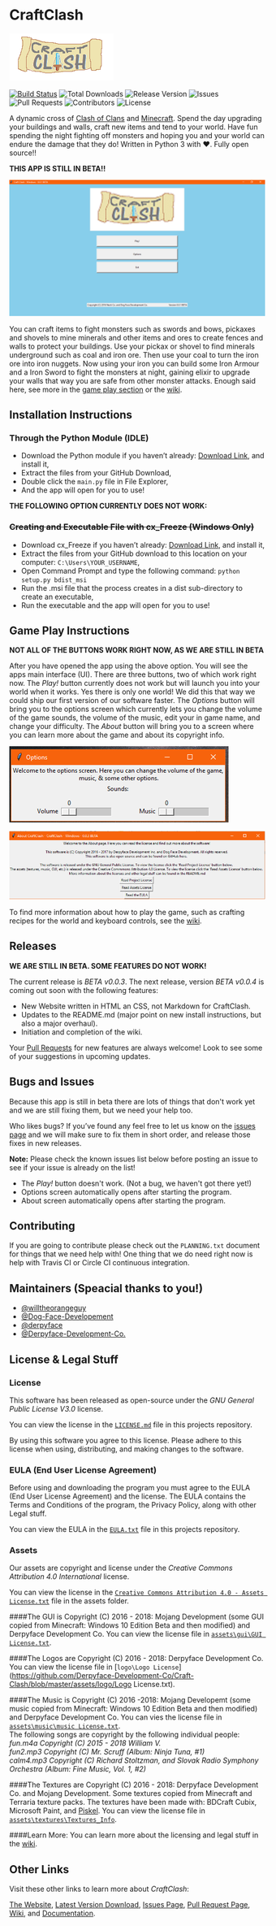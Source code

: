 # CraftClash
![logo](https://github.com/Derpyface-Development-Co/Craft-Clash/raw/master/assets/logo/titlelogo.png)

[![Build Status](https://travis-ci.org/Derpyface-Development-Co/Craft-Clash.svg?branch=master)](https://travis-ci.org/Derpyface-Development-Co/Craft-Clash)
![Total Downloads](https://img.shields.io/github/downloads/Derpyface-Development-Co/Craft-Clash/total.svg)
![Release Version](https://img.shields.io/github/release/Derpyface-Development-Co/Craft-Clash.svg)
![Issues](https://img.shields.io/github/issues/Derpyface-Development-Co/Craft-Clash.svg)
![Pull Requests](https://img.shields.io/github/issues-pr/Derpyface-Development-Co/Craft-Clash.svg)
![Contributors](https://img.shields.io/github/contributors/Derpyface-Development-Co/Craft-Clash.svg)
![License](https://img.shields.io/github/license/Derpyface-Development-Co/Craft-Clash.svg)

A dynamic cross of [Clash of Clans](http://supercell.com/en/games/clashofclans/) and [Minecraft](https://minecraft.net/en/). Spend the day upgrading your buildings and walls, craft new items and tend to your world. Have fun spending the night fighting off monsters and hoping you and your world can endure the damage that they do! Written in Python 3 with ❤. Fully open source!! 

**THIS APP IS STILL IN BETA!!**

![Welcome Screen](https://github.com/Derpyface-Development-Co/Craft-Clash/blob/master/doc/mainscreen.PNG)

You can craft items to fight monsters such as swords and bows, pickaxes and shovels to mine minerals and other items and ores to create fences and walls to protect your buildings. Use your pickax or shovel to find minerals underground such as coal and iron ore. Then use your coal to turn the iron ore into iron nuggets. Now using your iron you can build some Iron Armour and a Iron Sword to fight the monsters at night, gaining elixir to upgrade your walls that way you are safe from other monster attacks.
Enough said here, see more in the [game play section](https://github.com/Derpyface-Development-Co/Craft-Clash#game-play-instructions) or the [wiki](https://github.com/Derpyface-Development-Co/Craft-Clash/wiki). 

## Installation Instructions
### Through the Python Module (IDLE)
- Download the Python module if you haven’t already: [Download Link](https://www.python.org/downloads), and install it,
- Extract the files from your GitHub Download,
- Double click the `main.py` file in File Explorer,
- And the app will open for you to use!

**THE FOLLOWING OPTION CURRENTLY DOES NOT WORK:** 

### ~~Creating and Executable File with cx_Freeze (Windows Only)~~
- Download cx_Freeze if you haven’t already: [Download Link](https://pypi.python.org/packages/38/ae/2cf4f13f42d54b01e26b0b713298722b351ca5a2408b2a77953be67ffb25/cx_Freeze-5.0.win32-py3.5.exe#md5=05e531d442cb9e27d093ca1ee37a03f4), and install it,
- Extract the files from your GitHub download to this location on your computer: `C:\Users\YOUR_USERNAME`,
- Open Command Prompt and type the following command: `python setup.py bdist_msi`
- Run the .msi file that the process creates in a dist sub-directory to create an executable,
- Run the executable and the app will open for you to use!

## Game Play Instructions
**NOT ALL OF THE BUTTONS WORK RIGHT NOW, AS WE ARE STILL IN BETA**

After you have opened the app using the above option. You will see the apps main interface (UI). There are three buttons, two of which work right now. The *Play!* button currently does not work but will launch you into your world when it works. Yes there is only one world! We did this that way we could ship our first version of our software faster. The *Options* button will bring you to the options screen which currently lets you change the volume of the game sounds, the volume of the music, edit your in game name, and change your difficulty. The *About* button will bring you to a screen where you can learn more about the game and about its copyright info.

![Options Screen](https://github.com/Derpyface-Development-Co/Craft-Clash/blob/master/doc/optionsscreen.PNG)

![About Screen](https://github.com/Derpyface-Development-Co/Craft-Clash/blob/master/doc/aboutscreen.PNG)


To find more information about how to play the game, such as crafting recipes for the world and keyboard controls, see the [wiki](https://github.com/Derpyface-Development-Co/Craft-Clash/wiki). 

## Releases
**WE ARE STILL IN BETA. SOME FEATURES DO NOT WORK!**

The current release is *BETA v0.0.3*. The next release, version *BETA v0.0.4* is coming out soon with the following features:
- New Website written in HTML an CSS, not Markdown for CraftClash.
- Updates to the README.md (major point on new install instructions, but also a major overhaul).
- Initiation and completion of the wiki.

Your [Pull Requests](https://github.com/Derpyface-Development-Co/Craft-Clash/pulls) for new features are always welcome! Look to see some of your suggestions in upcoming updates.

## Bugs and Issues
Because this app is still in beta there are lots of things that don't work yet and we are still fixing them, but we need your help too.

Who likes bugs? If you’ve found any feel free to let us know on the [issues page](https://github.com/Derpyface-Development-Co/Craft-Clash/issues) and we will make sure to fix them in short order, and release those fixes in new releases.

**Note:** Please check the known issues list below before posting an issue to see if your issue is already on the list!
- The *Play!* button doesn't work. (Not a bug, we haven't got there yet!)
- Options screen automatically opens after starting the program.
- About screen automatically opens after starting the program.

## Contributing
If you are going to contribute please check out the `PLANNING.txt` document for things that we need help with! One thing that we do need right now is help with Travis CI or Circle CI continuous integration.

## Maintainers (Speacial thanks to you!)
- [@willtheorangeguy](https://github.com/willtheorangeguy)
- [@Dog-Face-Developement](https://github.com/dog-face-development)
- [@derpyface](https://github.com/derpyface)
- [@Derpyface-Development-Co.](https://github.com/Derpyface-Development-Co/)

## License & Legal Stuff
### License
This software has been released as open-source under the *GNU General Public License V3.0* license.

You can view the license in the [`LICENSE.md`](https://github.com/Derpyface-Development-Co/Craft-Clash/blob/master/LICENSE) file in this projects repository.

By using this software you agree to this license. Please adhere to this license when using, distributing, and making changes to the software.

### EULA (End User License Agreement)
Before using and downloading the program you must agree to the EULA (End User License Agreement) and the license. The EULA contains the Terms and Conditions of the program, the Privacy Policy, along with other Legal stuff.

You can view the EULA in the [`EULA.txt`](https://github.com/Derpyface-Development-Co/Craft-Clash/blob/master/EULA.txt) file in this projects repository.

### Assets
Our assets are copyright and license under the *Creative Commons Attribution 4.0 International* license. 

You can view the license in the [`Creative Commons Attribution 4.0 - Assets License.txt`](https://github.com/Derpyface-Development-Co/Craft-Clash/blob/master/assets/Creative%20Commons%20Attribution%204.0%20-%20Assets%20License.txt) file in the assets folder.

####The GUI is Copyright (C) 2016 - 2018:
Mojang Development (some GUI copied from Minecraft: Windows 10 Edition Beta and then modified) and Derpyface Development Co. You can view the license file in [`assets\gui\GUI License.txt`](https://github.com/Derpyface-Development-Co/Craft-Clash/blob/master/assets/gui/GUI%20License.txt). 

####The Logos are Copyright (C) 2016 - 2018:
Derpyface Development Co. You can view the license file in [`logo\Logo License`](https://github.com/Derpyface-Development-Co/Craft-Clash/blob/master/assets/logo/Logo License.txt).

####The Music is Copyright (C) 2016 -2018:
Mojang Developemt (some music copied from Minecraft: Windows 10 Edition Beta and then modified) and Derpyface Development Co. You can vies the license file in [`assets\music\music License.txt`](https://github.com/Derpyface-Development-Co/Craft-Clash/blob/master/assets/music/music%20License.txt).   
The following songs are copyright by the following individual people:   
*fun.m4a Copyright (C) 2015 - 2018 William V.*   
*fun2.mp3 Copyright (C) Mr. Scruff (Album: Ninja Tuna, #1)*    
*calm4.mp3 Copyright (C) Richard Stoltzman, and Slovak Radio Symphony Orchestra (Album: Fine Music, Vol. 1, #2)*

####The Textures are Copyright (C) 2016 - 2018:
Derpyface Development Co. and Mojang Development. Some textures copied from Minecraft and Terraria texture packs. The textures have been made with: BDCraft Cubix, Microsoft Paint, and [Piskel](https://piskelapp.com). You can view the license file in [`assets\textures\Textures_Info`](https://github.com/Derpyface-Development-Co/Craft-Clash/blob/master/assets/textures/Textures_Info.txt).

####Learn More:
You can learn more about the licensing and legal stuff in the [wiki](https://github.com/Derpyface-Development-Co/Craft-Clash/wiki). 

## Other Links
Visit these other links to learn more about *CraftClash*:

[The Website](https://github.com/Derpyface-Development-Co/Craft-Clash/), [Latest Version Download](https://github.com/Derpyface-Development-Co/Craft-Clash/archive/beta-v0.0.3.zip), [Issues Page](https://github.com/Derpyface-Development-Co/Craft-Clash/issues), [Pull Request Page](https://github.com/Derpyface-Development-Co/Craft-Clash/pulls), [Wiki](https://github.com/Derpyface-Development-Co/Craft-Clash/wiki), and [Documentation](https://github.com/Derpyface-Development-Co/Craft-Clash/blob/master/README.md).